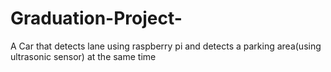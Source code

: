 # Graduation-Project-
A Car that detects lane using raspberry pi and detects a parking area(using ultrasonic sensor) at the same time 
